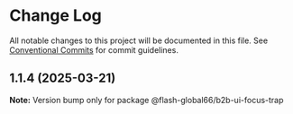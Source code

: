 # Change Log

All notable changes to this project will be documented in this file.
See [Conventional Commits](https://conventionalcommits.org) for commit guidelines.

## 1.1.4 (2025-03-21)

**Note:** Version bump only for package @flash-global66/b2b-ui-focus-trap
